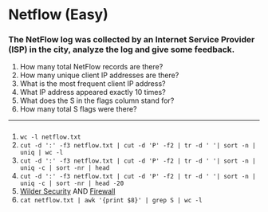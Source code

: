 # Netflow (Easy)

### The NetFlow log was collected by an Internet Service Provider (ISP) in the city, analyze the log and give some feedback.

1. How many total NetFlow records are there?
1. How many unique client IP addresses are there?
1. What is the most frequent client IP address?
1. What IP address appeared exactly 10 times?
1. What does the S in the flags column stand for?
1. How many total S flags were there?

---

###
1. `wc -l netflow.txt`
1. `cut -d ':' -f3 netflow.txt | cut -d 'P' -f2 | tr -d ' '| sort -n | uniq | wc -l`
1. `cut -d ':' -f3 netflow.txt | cut -d 'P' -f2 | tr -d ' '| sort -n | uniq -c | sort -nr | head`
1. `cut -d ':' -f3 netflow.txt | cut -d 'P' -f2 | tr -d ' '| sort -n | uniq -c | sort -nr | head -20`
1. [Wilder Security](https://www.wilderssecurity.com/threads/tcp-flags-s-whats-this.41583/)  AND
[Firewall](http://www.firewall.cx/networking-topics/protocols/tcp/136-tcp-flag-options.html)
1. `cat netflow.txt | awk '{print $8}' | grep S | wc -l`

